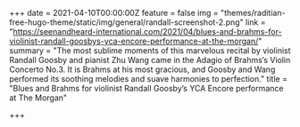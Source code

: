 +++
date = 2021-04-10T00:00:00Z
feature = false
img = "themes/raditian-free-hugo-theme/static/img/general/randall-screenshot-2.png"
link = "https://seenandheard-international.com/2021/04/blues-and-brahms-for-violinist-randall-goosbys-yca-encore-performance-at-the-morgan/"
summary = "The most sublime moments of this marvelous recital by violinist Randall Goosby and pianist Zhu Wang came in the Adagio of Brahms’s Violin Concerto No.3. It is Brahms at his most gracious, and Goosby and Wang performed its soothing melodies and suave harmonies to perfection."
title = "Blues and Brahms for violinist Randall Goosby’s YCA Encore performance at The Morgan"

+++
